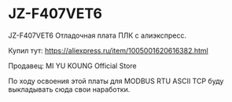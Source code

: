 # JZ-F407VET6
JZ-F407VET6 Отладочная плата ПЛК с алиэкспресс.

Купил тут:
https://aliexpress.ru/item/1005001620616382.html

Продавец: MI YU KOUNG Official Store

По ходу освоения этой платы для MODBUS RTU ASCII TCP буду выкладывать сюда свои наработки.
